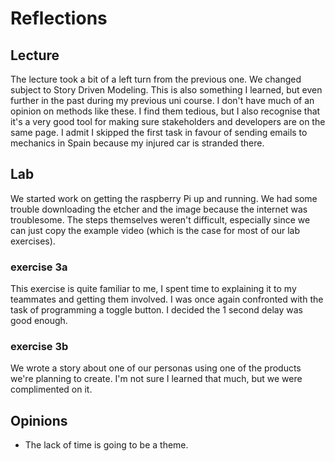 # Reflections

## Lecture
The lecture took a bit of a left turn from the previous one. We changed subject to Story Driven Modeling. This is also something I learned, but even further in the past during my previous uni course. I don't have much of an opinion on methods like these. I find them tedious, but I also recognise that it's a very good tool for making sure stakeholders and developers are on the same page. I admit I skipped the first task in favour of sending emails to mechanics in Spain because my injured car is stranded there.

## Lab
We started work on getting the raspberry Pi up and running. We had some trouble downloading the etcher and the image because the internet was troublesome. The steps themselves weren't difficult, especially since we can just copy the example video (which is the case for most of our lab exercises).

### exercise 3a
This exercise is quite familiar to me, I spent time to explaining it to my teammates and getting them involved. I was once again confronted with the task of programming a toggle button. I decided the 1 second delay was good enough.

### exercise 3b
We wrote a story about one of our personas using one of the products we're planning to create. I'm not sure I learned that much, but we were complimented on it.

## Opinions

- The lack of time is going to be a theme.
